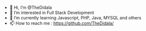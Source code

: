 - 👋 Hi, I’m @TheDidala
- 👀 I’m interested in Full Stack Development
- 🌱 I’m currently learning Javascript, PHP, Java, MYSQL and others
- 📫 How to reach me : https://github.com/TheDidala/

